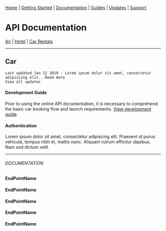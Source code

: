 [Home](home.md) | [Getting Started](getting-started.md) | [Documentation](docs-air.md) | [Guides](guides-air.md) | [Updates](updates.md) | [Support](support.md)

# API Documentation

[Air](docs-air.md) | [Hotel](docs-hotel.md) | [Car Rentals](docs-car.md)

--------------------

## Car

```
Last updated Jan 12 2019 : Lorem ipsum dolor sit amet, consectetur adipiscing elit...Read more
View all updates
```

#### Development Guide

Prior to using the online API documentation, it is necessary to comprehend the basic car booking flow and launch requirements. [View development guide](guides-car.md).

#### Authentication

Lorem ipsum dolor sit amet, consectetur adipiscing elit. Praesent id purus vehicula, tempus nibh et, mattis nunc. Aliquam rutrum efficitur dapibus. Nam sed dictum velit.

-------

###### <a name="docs"></a>DOCUMENTATION

#### EndPointName

#### EndPointName

#### EndPointName

#### EndPointName

#### EndPointName